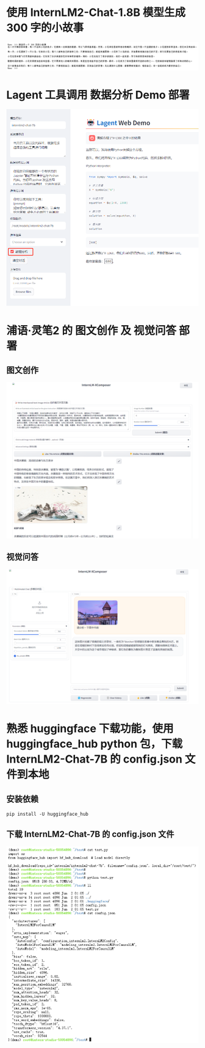 # 使用 InternLM2-Chat-1.8B 模型生成 300 字的小故事
![img.png](img.png)


# Lagent 工具调用 数据分析 Demo 部署
![img_1.png](img_1.png)


# 浦语·灵笔2 的 图文创作 及 视觉问答 部署
## 图文创作
![img_2.png](img_2.png)


## 视觉问答
![img_3.png](img_3.png)


# 熟悉 huggingface 下载功能，使用 huggingface_hub python 包，下载 InternLM2-Chat-7B 的 config.json 文件到本地
## 安装依赖
```shell
pip install -U huggingface_hub
```

## 下载 InternLM2-Chat-7B 的 config.json 文件
![img_4.png](img_4.png)